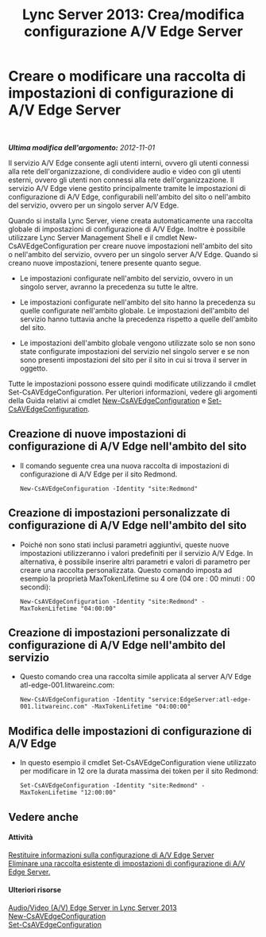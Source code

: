 ﻿---
title: "Lync Server 2013: Crea/modifica configurazione A/V Edge Server"
TOCTitle: "Lync Server 2013: Crea/modifica configurazione A/V Edge Server"
ms:assetid: 43899518-59c6-4be4-8892-d6f6207bfaab
ms:mtpsurl: https://technet.microsoft.com/it-it/library/JJ688039(v=OCS.15)
ms:contentKeyID: 49887539
ms.date: 08/24/2015
mtps_version: v=OCS.15
ms.translationtype: HT
---

# Creare o modificare una raccolta di impostazioni di configurazione di A/V Edge Server

 

_**Ultima modifica dell'argomento:** 2012-11-01_

Il servizio A/V Edge consente agli utenti interni, ovvero gli utenti connessi alla rete dell'organizzazione, di condividere audio e video con gli utenti esterni, ovvero gli utenti non connessi alla rete dell'organizzazione. Il servizio A/V Edge viene gestito principalmente tramite le impostazioni di configurazione di A/V Edge, configurabili nell'ambito del sito o nell'ambito del servizio, ovvero per un singolo server A/V Edge.

Quando si installa Lync Server, viene creata automaticamente una raccolta globale di impostazioni di configurazione di A/V Edge. Inoltre è possibile utilizzare Lync Server Management Shell e il cmdlet New-CsAVEdgeConfiguration per creare nuove impostazioni nell'ambito del sito o nell'ambito del servizio, ovvero per un singolo server A/V Edge. Quando si creano nuove impostazioni, tenere presente quanto segue.

  - Le impostazioni configurate nell'ambito del servizio, ovvero in un singolo server, avranno la precedenza su tutte le altre.

  - Le impostazioni configurate nell'ambito del sito hanno la precedenza su quelle configurate nell'ambito globale. Le impostazioni dell'ambito del servizio hanno tuttavia anche la precedenza rispetto a quelle dell'ambito del sito.

  - Le impostazioni dell'ambito globale vengono utilizzate solo se non sono state configurate impostazioni del servizio nel singolo server e se non sono presenti impostazioni del sito per il sito in cui si trova il server in oggetto.

Tutte le impostazioni possono essere quindi modificate utilizzando il cmdlet Set-CsAVEdgeConfiguration. Per ulteriori informazioni, vedere gli argomenti della Guida relativi ai cmdlet [New-CsAVEdgeConfiguration](https://docs.microsoft.com/en-us/powershell/module/skype/New-CsAVEdgeConfiguration) e [Set-CsAVEdgeConfiguration](https://docs.microsoft.com/en-us/powershell/module/skype/Set-CsAVEdgeConfiguration).

## Creazione di nuove impostazioni di configurazione di A/V Edge nell'ambito del sito

  - Il comando seguente crea una nuova raccolta di impostazioni di configurazione di A/V Edge per il sito Redmond.
    
        New-CsAVEdgeConfiguration -Identity "site:Redmond"

## Creazione di impostazioni personalizzate di configurazione di A/V Edge nell'ambito del sito

  - Poiché non sono stati inclusi parametri aggiuntivi, queste nuove impostazioni utilizzeranno i valori predefiniti per il servizio A/V Edge. In alternativa, è possibile inserire altri parametri e valori di parametro per creare una raccolta personalizzata. Questo comando imposta ad esempio la proprietà MaxTokenLifetime su 4 ore (04 ore : 00 minuti : 00 secondi):
    
        New-CsAVEdgeConfiguration -Identity "site:Redmond" -MaxTokenLifetime "04:00:00"

## Creazione di impostazioni personalizzate di configurazione di A/V Edge nell'ambito del servizio

  - Questo comando crea una raccolta simile applicata al server A/V Edge atl-edge-001.litwareinc.com:
    
        New-CsAVEdgeConfiguration -Identity "service:EdgeServer:atl-edge-001.litwareinc.com" -MaxTokenLifetime "04:00:00"

## Modifica delle impostazioni di configurazione di A/V Edge

  - In questo esempio il cmdlet Set-CsAVEdgeConfiguration viene utilizzato per modificare in 12 ore la durata massima dei token per il sito Redmond:
    
        Set-CsAVEdgeConfiguration -Identity "site:Redmond" -MaxTokenLifetime "12:00:00"

## Vedere anche

#### Attività

[Restituire informazioni sulla configurazione di A/V Edge Server](lync-server-2013-return-a-v-edge-server-configuration-information.md)  
[Eliminare una raccolta esistente di impostazioni di configurazione di A/V Edge Server.](lync-server-2013-delete-an-existing-collection-of-a-v-edge-server-configuration-settings.md)  

#### Ulteriori risorse

[Audio/Video (A/V) Edge Server in Lync Server 2013](lync-server-2013-audio-video-a-v-edge-servers.md)  
[New-CsAVEdgeConfiguration](https://docs.microsoft.com/en-us/powershell/module/skype/New-CsAVEdgeConfiguration)  
[Set-CsAVEdgeConfiguration](https://docs.microsoft.com/en-us/powershell/module/skype/Set-CsAVEdgeConfiguration)

